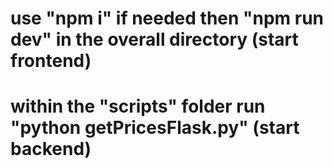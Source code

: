 # use "npm i" if needed then "npm run dev" in the overall directory (start frontend)
# within the "scripts" folder run "python getPricesFlask.py" (start backend)

